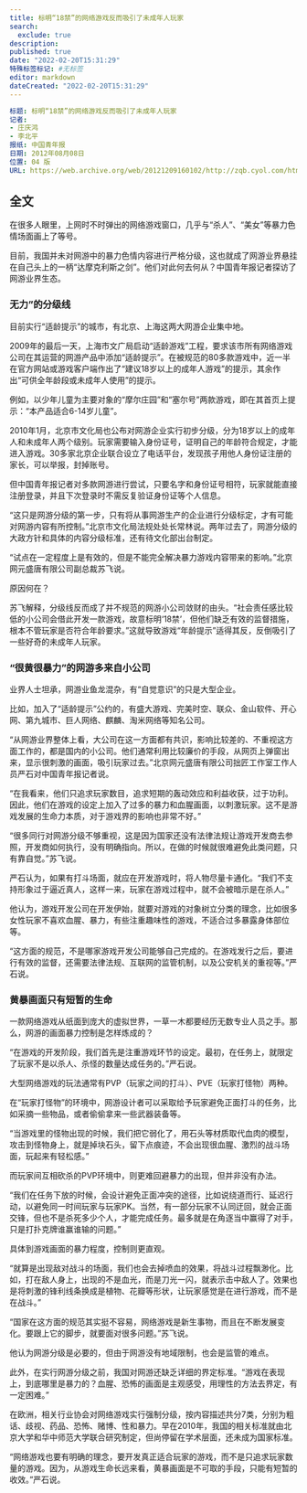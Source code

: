 ```yaml
---
title: 标明“18禁”的网络游戏反而吸引了未成年人玩家
search:
  exclude: true
description:
published: true
date: "2022-02-20T15:31:29"
特殊标签标记: #无标签
editor: markdown
dateCreated: "2022-02-20T15:31:29"
---
```


```YAML
标题: 标明“18禁”的网络游戏反而吸引了未成年人玩家
记者:
- 庄庆鸿
- 李北平
报纸: 中国青年报
日期: 2012年08月08日
位置: 04 版
URL: https://web.archive.org/web/20121209160102/http://zqb.cyol.com/html/2012-08/08/nw.D110000zgqnb_20120808_7-04.htm
```

## 全文

在很多人眼里，上网时不时弹出的网络游戏窗口，几乎与“杀人”、“美女”等暴力色情场面画上了等号。

目前，我国并未对网游中的暴力色情内容进行严格分级，这也就成了网游业界悬挂在自己头上的一柄“达摩克利斯之剑”。他们对此何去何从？中国青年报记者探访了网游业界生态。

### 无力”的分级线

目前实行“适龄提示”的城市，有北京、上海这两大网游企业集中地。

2009年的最后一天，上海市文广局启动“适龄游戏”工程，要求该市所有网络游戏公司在其运营的网游产品中添加“适龄提示”。在被规范的80多款游戏中，近一半在官方网站或游戏客户端作出了“建议18岁以上的成年人游戏”的提示，其余作出“可供全年龄段或未成年人使用”的提示。

例如，以少年儿童为主要对象的“摩尔庄园”和“塞尔号”两款游戏，即在其首页上提示：“本产品适合6-14岁儿童”。

2010年1月，北京市文化局也公布对网游企业实行初步分级，分为18岁以上的成年人和未成年人两个级别。玩家需要输入身份证号，证明自己的年龄符合规定，才能进入游戏。30多家北京企业联合设立了电话平台，发现孩子用他人身份证注册的家长，可以举报，封掉账号。

但中国青年报记者对多款网游进行尝试，只要名字和身份证号相符，玩家就能直接注册登录，并且下次登录时不需反复验证身份证等个人信息。

“这只是网游分级的第一步，只有将从事网游生产的企业进行分级标定，才有可能对网游内容有所控制。”北京市文化局法规处处长常林说。两年过去了，网游分级的大政方针和具体的内容分级标准，还有待文化部出台制定。

“试点在一定程度上是有效的，但是不能完全解决暴力游戏内容带来的影响。”北京网元盛唐有限公司副总裁苏飞说。

原因何在？

苏飞解释，分级线反而成了并不规范的网游小公司敛财的由头。“社会责任感比较低的小公司会借此开发一款游戏，故意标明‘18禁’，但他们缺乏有效的监督措施，根本不管玩家是否符合年龄要求。”这就导致游戏“年龄提示”适得其反，反倒吸引了一些好奇的未成年人玩家。

### “很黄很暴力”的网游多来自小公司

业界人士坦承，网游业鱼龙混杂，有“自觉意识”的只是大型企业。

比如，加入了“适龄提示”公约的，有盛大游戏、完美时空、联众、金山软件、开心网、第九城市、巨人网络、麒麟、淘米网络等知名公司。

“从网游业界整体上看，大公司在这一方面都有共识，影响比较差的、不重视这方面工作的，都是国内的小公司。他们通常利用比较廉价的手段，从网页上弹窗出来，显示很刺激的画面，吸引玩家过去。”北京网元盛唐有限公司拙匠工作室工作人员严石对中国青年报记者说。

“在我看来，他们只追求玩家数目，追求短期的轰动效应和利益收获，过于功利。因此，他们在游戏的设定上加入了过多的暴力和血腥画面，以刺激玩家。这不是游戏发展的生命力本质，对于游戏界的影响也非常不好。” 

“很多同行对网游分级不够重视，这是因为国家还没有法律法规让游戏开发商去参照，开发商如何执行，没有明确指向。所以，在做的时候就很难避免此类问题，只有靠自觉。”苏飞说。

严石认为，如果有打斗场面，就应在开发游戏时，将人物尽量卡通化。“我们不支持形象过于逼近真人，这样一来，玩家在游戏过程中，就不会被暗示是在杀人。”

他认为，游戏开发公司在开发伊始，就要对游戏的对象树立分类的理念，比如很多女性玩家不喜欢血腥、暴力，有些注重趣味性的游戏，不适合过多暴露身体部位等。

“这方面的规范，不是哪家游戏开发公司能够自己完成的。在游戏发行之后，要进行有效的监督，还需要法律法规、互联网的监管机制，以及公安机关的重视等。”严石说。

### 黄暴画面只有短暂的生命

一款网络游戏从纸面到庞大的虚拟世界，一草一木都要经历无数专业人员之手。那么，网游的画面暴力控制是怎样炼成的？

“在游戏的开发阶段，我们首先是注重游戏环节的设定。最初，在任务上，就限定了玩家不是以杀人、杀怪的数量达成任务的。”严石说。

大型网络游戏的玩法通常有PVP（玩家之间的打斗）、PVE（玩家打怪物）两种。

在“玩家打怪物”的环境中，网游设计者可以采取给予玩家避免正面打斗的任务，比如采摘一些物品，或者偷偷拿来一些武器装备等。

“当游戏里的怪物出现的时候，我们把它弱化了，用石头等材质取代血肉的模型，攻击到怪物身上，就是掉块石头，留下点痕迹，不会出现很血腥、激烈的战斗场面，玩起来有轻松感。”

而玩家间互相砍杀的PVP环境中，则更难回避暴力的出现，但并非没有办法。

“我们在任务下放的时候，会设计避免正面冲突的途径，比如说绕道而行、延迟行动，以避免同一时间玩家与玩家PK。当然，有一部分玩家不认同迂回，就会正面交锋，但也不是杀死多少个人，才能完成任务。最多就是在角逐当中赢得了对手，只是打扑克牌谁赢谁输的问题。”

具体到游戏画面的暴力程度，控制则更直观。

“就算是出现敌对战斗的场面，我们也会去掉喷血的效果，将战斗过程飘渺化。比如，打在敌人身上，出现的不是血光，而是刀光一闪，就表示击中敌人了。效果也是将刺激的锋利线条换成是植物、花瓣等形状，让玩家感觉是在进行游戏，而不是在战斗。”

“国家在这方面的规范其实挺不容易，网络游戏是新生事物，而且在不断发展变化。要跟上它的脚步，就要面对很多问题。”苏飞说。

他认为网游分级是必要的，但由于网游没有地域限制，也会是监管的难点。

此外，在实行网游分级之前，我国对网游还缺乏详细的界定标准。“游戏在表现上，到底哪里是暴力的？血腥、恐怖的画面是主观感受，用理性的方法去界定，有一定困难。”

在欧洲，相关行业协会对网络游戏实行强制分级，按内容描述共分7类，分别为粗话、歧视、药品、恐怖、赌博、性和暴力。早在2010年，我国的相关标准就由北京大学和华中师范大学联合研究制定，但尚停留在学术层面，还未成为国家标准。

“网络游戏也要有明确的理念，要开发真正适合玩家的游戏，而不是只追求玩家数量的游戏。因为，从游戏生命长远来看，黄暴画面是不可取的手段，只能有短暂的收效。”严石说。
